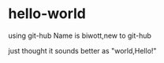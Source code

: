 # hello-world
using git-hub
Name is biwott,new to git-hub

just thought it sounds better as "world,Hello!"
